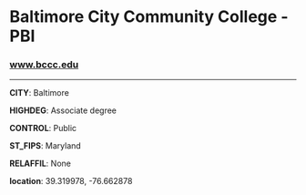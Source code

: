 # Baltimore City Community College - PBI
### www.bccc.edu
---
**CITY**: Baltimore

**HIGHDEG**: Associate degree

**CONTROL**: Public

**ST_FIPS**: Maryland

**RELAFFIL**: None

**location**: 39.319978, -76.662878